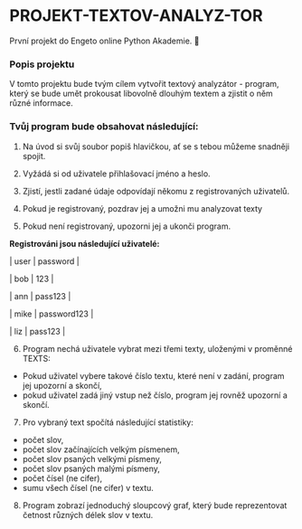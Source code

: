 # PROJEKT-TEXTOV-ANALYZ-TOR
První projekt do Engeto online Python Akademie. :wave:

### Popis projektu

V tomto projektu bude tvým cílem vytvořit textový analyzátor - program, který se bude umět prokousat libovolně dlouhým textem a zjistit o něm různé informace.

### Tvůj program bude obsahovat následující:

1. Na úvod si svůj soubor popiš hlavičkou, ať se s tebou můžeme snadněji spojit.

2. Vyžádá si od uživatele přihlašovací jméno a heslo.


3. Zjistí, jestli zadané údaje odpovídají někomu z registrovaných uživatelů.


4. Pokud je registrovaný, pozdrav jej a umožni mu analyzovat texty


5. Pokud není registrovaný, upozorni jej a ukonči program.


**Registrováni jsou následující uživatelé:**


| user |   password  |

| bob  |     123     |

| ann  |   pass123   |

| mike | password123 |

| liz  |   pass123   |


6. Program nechá uživatele vybrat mezi třemi texty, uloženými v proměnné TEXTS:

- Pokud uživatel vybere takové číslo textu, které není v zadání, program jej upozorní a skončí,
- pokud uživatel zadá jiný vstup než číslo, program jej rovněž upozorní a skončí.


7. Pro vybraný text spočítá následující statistiky:

- počet slov,
- počet slov začínajících velkým písmenem,
- počet slov psaných velkými písmeny,
- počet slov psaných malými písmeny,
- počet čísel (ne cifer),
- sumu všech čísel (ne cifer) v textu.

8. Program zobrazí jednoduchý sloupcový graf, který bude reprezentovat četnost různých délek slov v textu. 


